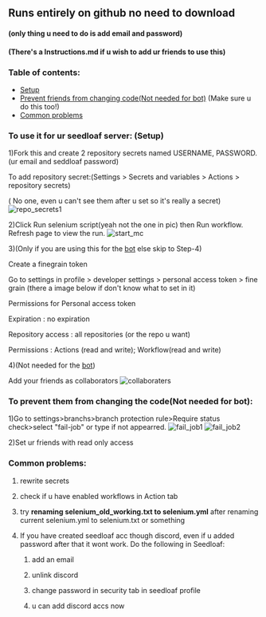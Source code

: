 ## Runs entirely on github no need to download 
#### (only thing u need to do is add email and password)
#### (There's a Instructions.md if u wish to add ur friends to use this)
### Table of contents:
- [Setup](https://github.com/dibope/mcserverstarter/blob/main/README.md#to-use-it-for-ur-seedloaf-server)
- [Prevent friends from changing code(Not needed for bot)](https://github.com/dibope/mcserverstarter/blob/main/README.md#to-prevent-them-from-changing-the-codenot-needed-for-bot) (Make sure u do this too!)
- [Common problems](https://github.com/dibope/mcserverstarter/blob/main/README.md#common-problems)

### To use it for ur seedloaf server: (Setup)



1)Fork this and create 2 repository secrets named USERNAME, PASSWORD.(ur email and seddloaf password)

  To add repository secret:(Settings > Secrets and variables > Actions > repository secrets)

( No one, even u can't see them after u set so it's really a secret)
![repo_secrets1](https://github.com/dibope/mcserverstarter/blob/main/.github/workflows/Images/repo_secrets1.jpg)

2)Click Run selenium script(yeah not the one in pic) then Run workflow. Refresh page to view the run.
![start_mc](https://github.com/dibope/mcserverstarter/blob/main/.github/workflows/Images/startmc.jpg)

3)(Only if you are using this for the [bot](https://discord.com/oauth2/authorize?client_id=1365006964001738993) else skip to Step-4)

Create a finegrain token 

Go to settings in profile > developer settings > personal access token > fine grain (there a image below if don't know what to set in it)

Permissions for Personal access token

Expiration : no expiration

Repository access : all repositories (or the repo u want)

Permissions : Actions (read and write); Workflow(read and write)


4)(Not needed for the [bot](https://discord.com/oauth2/authorize?client_id=1365006964001738993))

Add your friends as collaborators
![collaboraters](https://github.com/dibope/mcserverstarter/blob/main/.github/workflows/Images/collaboraters.jpg)

### To prevent them from changing the code(Not needed for bot):

1)Go to settings>branchs>branch protection rule>Require status check>select "fail-job" or type if not appearred.
![fail_job1](https://github.com/dibope/mcserverstarter/blob/main/.github/workflows/Images/fail_job1.jpg)
![fail_job2](https://github.com/dibope/mcserverstarter/blob/main/.github/workflows/Images/fail_job2.jpg)

2)Set ur friends with read only access

### Common problems:
1. rewrite secrets

2. check if u have enabled workflows in Action tab

3. try **renaming selenium_old_working.txt to selenium.yml** after renaming current selenium.yml to selenium.txt or something

4. If you have created seedloaf acc though discord, even if u added password after that it wont work. Do the following in Seedloaf:

    1) add an email

    2) unlink discord

    3) change password in security tab in seedloaf profile

    4) u can add discord accs now
